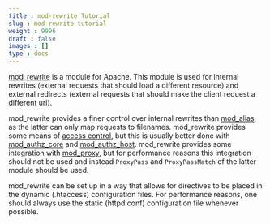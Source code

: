 ```yaml
---
title : mod-rewrite Tutorial
slug : mod-rewrite-tutorial
weight : 9996
draft : false
images : []
type : docs
---
```


[mod_rewrite][1] is a module for Apache. This module is used for internal rewrites (external requests that should load a different resource) and external redirects (external requests that should make the client request a different url).

mod_rewrite provides a finer control over internal rewrites than [mod_alias][2], as the latter can only map requests to filenames. mod_rewrite provides some means of [access control][3], but this is usually better done with [mod_authz_core][4] and [mod_authz_host][5]. mod_rewrite provides some integration with [mod_proxy][6], but for performance reasons this integration should not be used and instead `ProxyPass` and `ProxyPassMatch` of the latter module should be used.

mod_rewrite can be set up in a way that allows for directives to be placed in the dynamic (.htaccess) configuration files. For performance reasons, one should always use the static (httpd.conf) configuration file whenever possible.


  [1]: https://httpd.apache.org/docs/current/mod/mod_rewrite.html
  [2]: https://httpd.apache.org/docs/current/mod/mod_alias.html
  [3]: https://httpd.apache.org/docs/2.4/howto/access.html
  [4]: https://httpd.apache.org/docs/current/mod/mod_authz_core.html
  [5]: https://httpd.apache.org/docs/current/mod/mod_authz_host.html
  [6]: https://httpd.apache.org/docs/current/mod/mod_proxy.html

